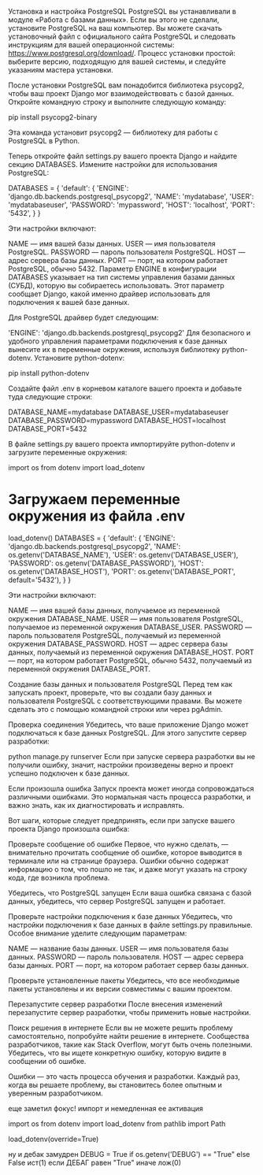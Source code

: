 Установка и настройка PostgreSQL
 PostgreSQL вы устанавливали в модуле «Работа с базами данных». Если вы этого не сделали, установите PostgreSQL на ваш компьютер. 
Вы можете скачать установочный файл с официального сайта PostgreSQL и следовать инструкциям для вашей операционной системы: https://www.postgresql.org/download/.
Процесс установки простой: выберите версию, подходящую для вашей системы, и следуйте указаниям мастера установки.

 После установки PostgreSQL вам понадобится библиотека psycopg2, чтобы ваш проект Django мог взаимодействовать с базой данных.
Откройте командную строку и выполните следующую команду:

pip install psycopg2-binary

Эта команда установит psycopg2 — библиотеку для работы с PostgreSQL в Python.

 Теперь откройте файл settings.py вашего проекта Django и найдите секцию DATABASES. 
 Измените настройки для использования PostgreSQL:


DATABASES = {
    'default': {
        'ENGINE': 'django.db.backends.postgresql_psycopg2',
        'NAME': 'mydatabase',
        'USER': 'mydatabaseuser',
        'PASSWORD': 'mypassword',
        'HOST': 'localhost',
        'PORT': '5432',
    }
}

Эти настройки включают:

NAME — имя вашей базы данных.
USER — имя пользователя PostgreSQL.
PASSWORD — пароль пользователя PostgreSQL.
HOST — адрес сервера базы данных.
PORT
 — порт, на котором работает PostgreSQL, обычно 5432.
Параметр ENGINE в конфигурации DATABASES указывает на тип системы управления базами данных (СУБД), 
которую вы собираетесь использовать. Этот параметр сообщает Django, 
какой именно драйвер использовать для подключения к вашей базе данных.

Для PostgreSQL драйвер будет следующим:

'ENGINE': 'django.db.backends.postgresql_psycopg2'
Для безопасного и удобного управления параметрами подключения к базе данных вынесите их в переменные окружения, 
используя библиотеку python-dotenv.
Установите python-dotenv:

pip install python-dotenv

Создайте файл .env в корневом каталоге вашего проекта и добавьте туда следующие строки:

DATABASE_NAME=mydatabase 
DATABASE_USER=mydatabaseuser 
DATABASE_PASSWORD=mypassword 
DATABASE_HOST=localhost 
DATABASE_PORT=5432

В файле settings.py вашего проекта импортируйте python-dotenv и загрузите переменные окружения:

import os 
from dotenv import load_dotenv 
# Загружаем переменные окружения из файла .env 
load_dotenv() 
DATABASES = { 
    'default': { 
        'ENGINE': 'django.db.backends.postgresql_psycopg2', 
        'NAME': os.getenv('DATABASE_NAME'), 
        'USER': os.getenv('DATABASE_USER'), 
        'PASSWORD': os.getenv('DATABASE_PASSWORD'), 
        'HOST': os.getenv('DATABASE_HOST'), 
        'PORT': os.getenv('DATABASE_PORT', default='5432'), 
    } 
}

Эти настройки включают:

NAME — имя вашей базы данных, получаемое из переменной окружения DATABASE_NAME.
USER — имя пользователя PostgreSQL, получаемое из переменной окружения DATABASE_USER.
PASSWORD — пароль пользователя PostgreSQL, получаемый из переменной окружения DATABASE_PASSWORD.
HOST — адрес сервера базы данных, получаемый из переменной окружения DATABASE_HOST.
PORT — порт, на котором работает PostgreSQL, обычно 5432, получаемый из переменной окружения DATABASE_PORT.

Создание базы данных и пользователя PostgreSQL
Перед тем как запускать проект, проверьте, что вы создали базу данных и пользователя PostgreSQL с соответствующими правами. 
Вы можете сделать это с помощью командной строки или через pgAdmin.

Проверка соединения
Убедитесь, что ваше приложение Django может подключаться к базе данных PostgreSQL. Для этого запустите сервер разработки:

python manage.py runserver
Если при запуске сервера разработки вы не получили ошибку, значит, настройки произведены верно и 
проект успешно подключен к базе данных.

Если произошла ошибка
Запуск проекта может иногда сопровождаться различными ошибками. Это нормальная часть процесса разработки, и важно знать, 
как их диагностировать и исправлять.

Вот шаги, которые следует предпринять, если при запуске вашего проекта Django произошла ошибка:

Проверьте сообщение об ошибке
Первое, что нужно сделать, — внимательно прочитать сообщение об ошибке, которое выводится в терминале или 
на странице браузера. Ошибки обычно содержат информацию о том, что пошло не так, и даже могут указать на строку кода, 
где возникла проблема.

Убедитесь, что PostgreSQL запущен
Если ваша ошибка связана с базой данных, убедитесь, что сервер PostgreSQL запущен и работает.

Проверьте настройки подключения к базе данных
Убедитесь, что настройки подключения к базе данных в файле 
settings.py
 правильные. Особое внимание уделите следующим параметрам:

NAME — название базы данных.
USER — имя пользователя базы данных.
PASSWORD — пароль пользователя.
HOST — адрес сервера базы данных.
PORT — порт, на котором работает сервер базы данных.

Проверьте установленные пакеты
Убедитесь, что все необходимые пакеты установлены и их версии совместимы с вашим проектом.

Перезапустите сервер разработки
После внесения изменений перезапустите сервер разработки, чтобы применить новые настройки.

Поиск решения в интернете
Если вы не можете решить проблему самостоятельно, попробуйте найти решение в интернете. Сообщества разработчиков, 
такие как Stack Overflow, могут быть очень полезными. Убедитесь, что вы ищете конкретную ошибку, 
которую видите в сообщении об ошибке.

Ошибки — это часть процесса обучения и разработки. Каждый раз, когда вы решаете проблему, 
вы становитесь более опытным и уверенным разработчиком.


еще заметил фокус!
импорт и немедленная ее активация

import os
from dotenv import load_dotenv
from pathlib import Path

load_dotenv(override=True)

ну и дебак замудрен
DEBUG = True if os.getenv('DEBUG') == "True" else False
        ист(1) если ДЕБАГ равен "True" иначе лож(0)